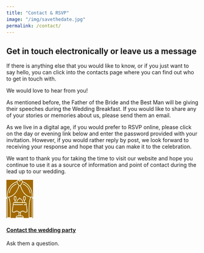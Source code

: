 ```yaml
---
title: "Contact & RSVP"
image: "/img/savethedate.jpg"
permalink: /contact/
---
```


Get in touch electronically or leave us a message
-------------------------------------------------

If there is anything else that you would like to know, or if you just want to say hello, you can click into the contacts page where you can find out who to get in touch with.

We would love to hear from you!

As mentioned before, the Father of the Bride and the Best Man will be giving their speeches during the Wedding Breakfast. If you would like to share any of your stories or memories about us, please send them an email.

As we live in a digital age, if you would prefer to RSVP online, please click on the day or evening link below and enter the password provided with your invitation. However, if you would rather reply by post, we look forward to receiving your response and hope that you can make it to the celebration.

<p class="hub">We want to thank you for taking the time to visit our website and hope you continue to use it as a source of information and point of contact during the lead up to our wedding.</p>
<div class="hub-left">
  <img src="/img/wedding-party.webp" alt="" width="70" height="100" />
  <h4><a href="/contactlist/">Contact the wedding party</a></h4>
  <p>Ask them a question.</p>
</div>
